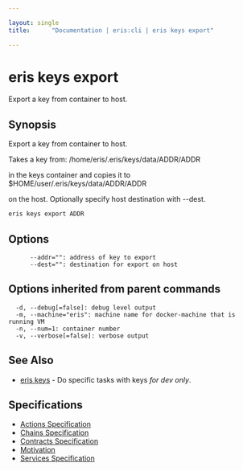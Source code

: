 ```yaml
---

layout: single
title:      "Documentation | eris:cli | eris keys export"

---
```


# eris keys export

Export a key from container to host.

## Synopsis

Export a key from container to host.


Takes a key from:
/home/eris/.eris/keys/data/ADDR/ADDR

in the keys container and copies it to
$HOME/user/.eris/keys/data/ADDR/ADDR

on the host. Optionally specify host destination with --dest.

```bash
eris keys export ADDR
```

## Options

```
      --addr="": address of key to export
      --dest="": destination for export on host
```

## Options inherited from parent commands

```
  -d, --debug[=false]: debug level output
  -m, --machine="eris": machine name for docker-machine that is running VM
  -n, --num=1: container number
  -v, --verbose[=false]: verbose output
```

## See Also

* [eris keys](/docs/documentation/cli/0.11.0/eris_keys/)	 - Do specific tasks with keys *for dev only*.

## Specifications

* [Actions Specification](/docs/documentation/cli/0.11.0/actions_specification/)
* [Chains Specification](/docs/documentation/cli/0.11.0/chains_specification/)
* [Contracts Specification](/docs/documentation/cli/0.11.0/contracts_specification/)
* [Motivation](/docs/documentation/cli/0.11.0/motivation/)
* [Services Specification](/docs/documentation/cli/0.11.0/services_specification/)

